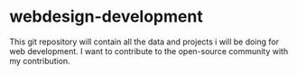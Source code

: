 # webdesign-development
This git repository will contain all the data and projects i will be doing for web development. I want to contribute to the open-source community with my contribution.
